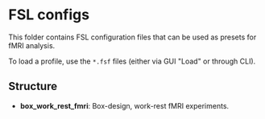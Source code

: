 # FSL configs

This folder contains FSL configuration files that can be used as presets for fMRI analysis.

To load a profile, use the `*.fsf` files (either via GUI "Load" or through CLI).

## Structure

- __box_work_rest_fmri__: Box-design, work-rest fMRI experiments.